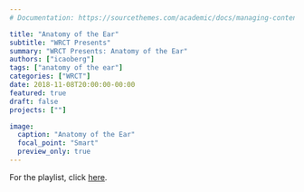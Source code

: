 ```yaml
---
# Documentation: https://sourcethemes.com/academic/docs/managing-content/

title: "Anatomy of the Ear"
subtitle: "WRCT Presents"
summary: "WRCT Presents: Anatomy of the Ear"
authors: ["icaoberg"]
tags: ["anatomy of the ear"]
categories: ["WRCT"]
date: 2018-11-08T20:00:00-00:00
featured: true
draft: false
projects: [""]

image:
  caption: "Anatomy of the Ear"
  focal_point: "Smart"
  preview_only: true
---
```


For the playlist, click [here](https://play.google.com/music/playlist/AMaBXymuz8Wtz4qRrCF7mra-UPsazxZrSxDuykhF9fRRu_52ES9ltpbUHkDNIXrymtprQueBcgqICglwp_MLXcxPeH59dFDlMg%3D%3D).
